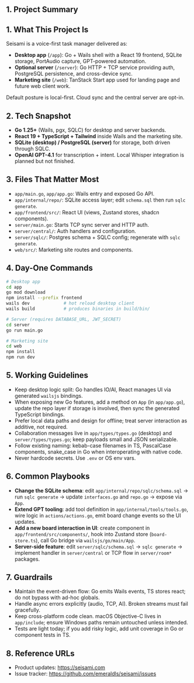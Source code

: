 ## 1. Project Summary

## 1. What This Project Is

Seisami is a voice-first task manager delivered as:
- **Desktop app** (`/app`): Go + Wails shell with a React 19 frontend, SQLite storage, PortAudio capture, GPT-powered automation.
- **Optional server** (`/server`): Go HTTP + TCP service providing auth, PostgreSQL persistence, and cross-device sync.
- **Marketing site** (`/web`): TanStack Start app used for landing page and future web client work.

Default posture is local-first. Cloud sync and the central server are opt-in.

## 2. Tech Snapshot

- **Go 1.25+** (Wails, pgx, SQLC) for desktop and server backends.
- **React 19 + TypeScript + Tailwind** inside Wails and the marketing site.
- **SQLite (desktop) / PostgreSQL (server)** for storage, both driven through SQLC.
- **OpenAI GPT-4.1** for transcription + intent. Local Whisper integration is planned but not finished.

## 3. Files That Matter Most

- `app/main.go`, `app/app.go`: Wails entry and exposed Go API.
- `app/internal/repo/`: SQLite access layer; edit `schema.sql` then run `sqlc generate`.
- `app/frontend/src/`: React UI (views, Zustand stores, shadcn components).
- `server/main.go`: Starts TCP sync server and HTTP auth.
- `server/central/`: Auth handlers and configuration.
- `server/sqlc/`: Postgres schema + SQLC config; regenerate with `sqlc generate`.
- `web/src/`: Marketing site routes and components.

## 4. Day-One Commands

```bash
# Desktop app
cd app
go mod download
npm install --prefix frontend
wails dev             # hot reload desktop client
wails build           # produces binaries in build/bin/

# Server (requires DATABASE_URL, JWT_SECRET)
cd server
go run main.go

# Marketing site
cd web
npm install
npm run dev
```

## 5. Working Guidelines

- Keep desktop logic split: Go handles IO/AI, React manages UI via generated `wailsjs` bindings.
- When exposing new Go features, add a method on `App` (in `app/app.go`), update the repo layer if storage is involved, then sync the generated TypeScript bindings.
- Prefer local data paths and design for offline; treat server interaction as additive, not required.
- Collaboration messages live in `app/types/types.go` (desktop) and `server/types/types.go`; keep payloads small and JSON serializable.
- Follow existing naming: kebab-case filenames in TS, PascalCase components, snake_case in Go when interoperating with native code.
- Never hardcode secrets. Use `.env` or OS env vars.

## 6. Common Playbooks

- **Change the SQLite schema**: edit `app/internal/repo/sqlc/schema.sql` → run `sqlc generate` → update `interfaces.go` and `repo.go` → expose via `App`.
- **Extend GPT tooling**: add tool definition in `app/internal/tools/tools.go`, wire logic in `actions/actions.go`, emit board change events so the UI updates.
- **Add a new board interaction in UI**: create component in `app/frontend/src/components/`, hook into Zustand store (`board-store.ts`), call Go bridge via `wailsjs/go/main/App`.
- **Server-side feature**: edit `server/sqlc/schema.sql` → `sqlc generate` → implement handler in `server/central` or TCP flow in `server/room*` packages.

## 7. Guardrails

- Maintain the event-driven flow: Go emits Wails events, TS stores react; do not bypass with ad-hoc globals.
- Handle async errors explicitly (audio, TCP, AI). Broken streams must fail gracefully.
- Keep cross-platform code clean. macOS Objective-C lives in `app/include`; ensure Windows paths remain untouched unless intended.
- Tests are light today; if you add risky logic, add unit coverage in Go or component tests in TS.

## 8. Reference URLs

- Product updates: https://seisami.com
- Issue tracker: https://github.com/emeraldls/seisami/issues